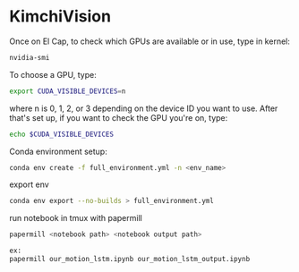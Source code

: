 # KimchiVision

Once on El Cap, to check which GPUs are available or in use, type in kernel:

```bash
nvidia-smi
```

To choose a GPU, type:

```bash
export CUDA_VISIBLE_DEVICES=n
```

where n is 0, 1, 2, or 3 depending on the device ID you want to use. After that's set up, if you want to check the GPU you're on, type:

```bash
echo $CUDA_VISIBLE_DEVICES
```

Conda environment setup:
```bash
conda env create -f full_environment.yml -n <env_name>
```
export env 
```bash
conda env export --no-builds > full_environment.yml
```

run notebook in tmux with papermill
```bash
papermill <notebook path> <notebook output path> 

ex: 
papermill our_motion_lstm.ipynb our_motion_lstm_output.ipynb 
```